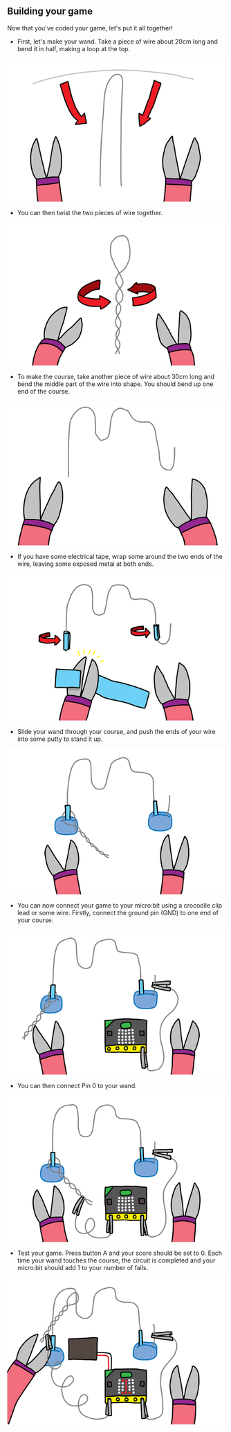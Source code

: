 ## Building your game

Now that you've coded your game, let's put it all together!

+ First, let's make your wand. Take a piece of wire about 20cm long and bend it in half, making a loop at the top.

![screenshot](images/frustration-wand-bend.png)

+ You can then twist the two pieces of wire together.

![스크린샷](images/frustration-wand-twist.png)

+ To make the course, take another piece of wire about 30cm long and bend the middle part of the wire into shape. You should bend up one end of the course.

![스크린샷](images/frustration-course-bend.png)

+ If you have some electrical tape, wrap some around the two ends of the wire, leaving some exposed metal at both ends.

![screenshot](images/frustration-course-tape.png)

+ Slide your wand through your course, and push the ends of your wire into some putty to stand it up.

![스크린샷](images/frustration-course-putty.png)

+ You can now connect your game to your micro:bit using a crocodile clip lead or some wire. Firstly, connect the ground pin (GND) to one end of your course.

![스크린샷](images/frustration-gnd-connect.png)

+ You can then connect Pin 0 to your wand.

![스크린샷](images/frustration-pin0-connect.png)

+ Test your game. Press button A and your score should be set to 0. Each time your wand touches the course, the circuit is completed and your micro:bit should add 1 to your number of fails.

![스크린샷](images/frustration-final.png)